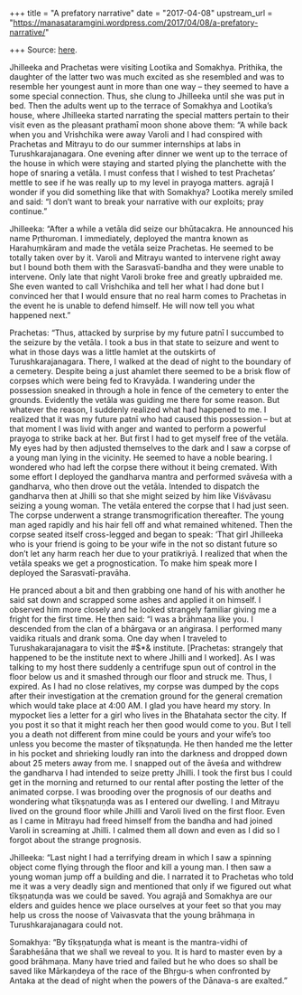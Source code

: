 +++
title = "A prefatory narrative"
date = "2017-04-08"
upstream_url = "https://manasataramgini.wordpress.com/2017/04/08/a-prefatory-narrative/"

+++
Source: [here](https://manasataramgini.wordpress.com/2017/04/08/a-prefatory-narrative/).

Jhilleeka and Prachetas were visiting Lootika and Somakhya. Prithika, the daughter of the latter two was much excited as she resembled and was to resemble her youngest aunt in more than one way – they seemed to have a some special connection. Thus, she clung to Jhilleeka until she was put in bed. Then the adults went up to the terrace of Somakhya and Lootika’s house, where Jhilleeka started narrating the special matters pertain to their visit even as the pleasant prathamī moon shone above them: “A while back when you and Vrishchika were away Varoli and I had conspired with Prachetas and Mitrayu to do our summer internships at labs in Turushkarajanagara. One evening after dinner we went up to the terrace of the house in which were staying and started plying the planchette with the hope of snaring a vetāla. I must confess that I wished to test Prachetas’ mettle to see if he was really up to my level in prayoga matters. agrajā I wonder if you did something like that with Somakhya? Lootika merely smiled and said: “I don’t want to break your narrative with our exploits; pray continue.”

Jhilleeka: “After a while a vetāla did seize our bhūtacakra. He announced his name Pṛthuroman. I immediately, deployed the mantra known as Harahuṃkāram and made the vetāla seize Prachetas. He seemed to be totally taken over by it. Varoli and Mitrayu wanted to intervene right away but I bound both them with the Sarasvatī-bandha and they were unable to intervene. Only late that night Varoli broke free and greatly upbraided me. She even wanted to call Vrishchika and tell her what I had done but I convinced her that I would ensure that no real harm comes to Prachetas in the event he is unable to defend himself. He will now tell you what happened next.”

Prachetas: “Thus, attacked by surprise by my future patnī I succumbed to the seizure by the vetāla. I took a bus in that state to seizure and went to what in those days was a little hamlet at the outskirts of Turushkarajanagara. There, I walked at the dead of night to the boundary of a cemetery. Despite being a just ahamlet there seemed to be a brisk flow of corpses which were being fed to Kravyāda. I wandering under the possession sneaked in through a hole in fence of the cemetery to enter the grounds. Evidently the vetāla was guiding me there for some reason. But whatever the reason, I suddenly realized what had happened to me. I realized that it was my future patnī who had caused this possession – but at that moment I was livid with anger and wanted to perform a powerful prayoga to strike back at her. But first I had to get myself free of the vetāla. My eyes had by then adjusted themselves to the dark and I saw a corpse of a young man lying in the vicinity. He seemed to have a noble bearing. I wondered who had left the corpse there without it being cremated. With some effort I deployed the gandharva mantra and performed svāveśa with a gandharva, who then drove out the vetāla. Intended to dispatch the gandharva then at Jhilli so that she might seized by him like Viśvāvasu seizing a young woman. The vetāla entered the corpse that I had just seen. The corpse underwent a strange transmogrification thereafter. The young man aged rapidly and his hair fell off and what remained whitened. Then the corpse seated itself cross-legged and began to speak: ‘That girl Jhilleeka who is your friend is going to be your wife in the not so distant future so don’t let any harm reach her due to your pratikriyā. I realized that when the vetāla speaks we get a prognostication. To make him speak more I deployed the Sarasvatī-pravāha.

He pranced about a bit and then grabbing one hand of his with another he said sat down and scrapped some ashes and applied it on himself. I observed him more closely and he looked strangely familiar giving me a fright for the first time. He then said: “I was a brāhmaṇa like you. I descended from the clan of a bhārgava or an aṅgirasa. I performed many vaidika rituals and drank soma. One day when I traveled to Turushakarajanagara to visit the #$\*& institute. \[Prachetas: strangely that happened to be the institute next to where Jhilli and I worked\]. As I was talking to my host there suddenly a centrifuge spun out of control in the floor below us and it smashed through our floor and struck me. Thus, I expired. As I had no close relatives, my corpse was dumped by the cops after their investigation at the cremation ground for the general cremation which would take place at 4:00 AM. I glad you have heard my story. In mypocket lies a letter for a girl who lives in the Bhatahata sector the city. If you post it so that it might reach her then good would come to you. But I tell you a death not different from mine could be yours and your wife’s too unless you become the master of tīkṣṇatuṇḍa. He then handed me the letter in his pocket and shrieking loudly ran into the darkness and dropped down about 25 meters away from me. I snapped out of the āveśa and withdrew the gandharva I had intended to seize pretty Jhilli. I took the first bus I could get in the morning and returned to our rental after posting the letter of the animated corpse. I was brooding over the prognosis of our deaths and wondering what tīkṣṇatuṇḍa was as I entered our dwelling. I and Mitrayu lived on the ground floor while Jhilli and Varoli lived on the first floor. Even as I came in Mitrayu had freed himself from the bandha and had joined Varoli in screaming at Jhilli. I calmed them all down and even as I did so I forgot about the strange prognosis.

Jhilleeka: “Last night I had a terrifying dream in which I saw a spinning object come flying through the floor and kill a young man. I then saw a young woman jump off a building and die. I narrated it to Prachetas who told me it was a very deadly sign and mentioned that only if we figured out what tīkṣṇatuṇḍa was we could be saved. You agrajā and Somakhya are our elders and guides hence we place ourselves at your feet so that you may help us cross the noose of Vaivasvata that the young brāhmaṇa in Turushkarajanagara could not.

Somakhya: “By tīkṣṇatuṇḍa what is meant is the mantra-vidhi of Śarabheśāna that we shall we reveal to you. It is hard to master even by a good brāhmaṇa. Many have tried and failed but he who does so shall be saved like Mārkaṇdeya of the race of the Bhṛgu-s when confronted by Antaka at the dead of night when the powers of the Dānava-s are exalted.”

